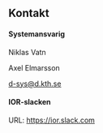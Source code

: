 ## Kontakt

#### Systemansvarig
Niklas Vatn

Axel Elmarsson

d-sys@d.kth.se

#### IOR-slacken
URL: https://ior.slack.com
